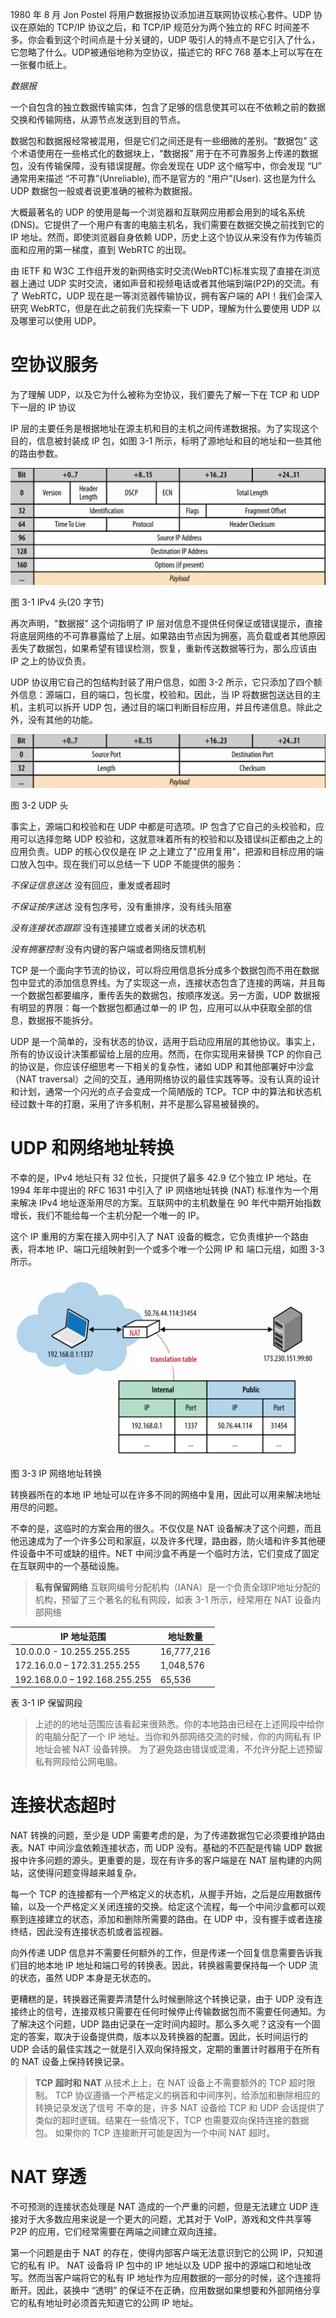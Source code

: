 1980 年 8 月 Jon Postel 将用户数据报协议添加进互联网协议核心套件。UDP 协议在原始的 TCP/IP 协议之后，和 TCP/IP 规范分为两个独立的 RFC 时间差不多。你会看到这个时间点是十分关键的，UDP 吸引人的特点不是它引入了什么，它忽略了什么。UDP被通俗地称为空协议，描述它的 RFC 768 基本上可以写在在一张餐巾纸上。

*数据报*

一个自包含的独立数据传输实体，包含了足够的信息使其可以在不依赖之前的数据交换和传输网络，从源节点发送到目的节点。

数据包和数据报经常被混用，但是它们之间还是有一些细微的差别。“数据包” 这个术语使用在一些格式化的数据块上，“数据报” 用于在不可靠服务上传递的数据包，没有传输保障，没有错误提醒。你会发现在 UDP 这个缩写中，你会发现 “U” 通常用来描述 “不可靠”(Unreliable), 而不是官方的 “用户”(User). 这也是为什么 UDP 数据包一般或者说更准确的被称为数据报。

大概最著名的 UDP 的使用是每一个浏览器和互联网应用都会用到的域名系统(DNS)。它提供了一个用户有害的电脑主机名，我们需要在数据交换之前找到它的 IP 地址。然而，即使浏览器自身依赖 UDP，历史上这个协议从来没有作为传输页面和应用的第一梯度，直到 WebRTC 的出现。

由 IETF 和 W3C 工作组开发的新网络实时交流(WebRTC)标准实现了直接在浏览器上通过 UDP 实时交流，诸如声音和视频电话或者其他端到端(P2P)的交流。有了 WebRTC，UDP 现在是一等浏览器传输协议，拥有客户端的 API！我们会深入研究 WebRTC，但是在此之前我们先探索一下 UDP，理解为什么要使用 UDP 以及哪里可以使用 UDP。

# 空协议服务
为了理解 UDP，以及它为什么被称为空协议，我们要先了解一下在 TCP 和 UDP 下一层的 IP 协议

IP 层的主要任务是根据地址在源主机和目的主机之间传递数据报。为了实现这个目的，信息被封装成 IP 包，如图 3-1 所示，标明了源地址和目的地址和一些其他的路由参数。

![3-1](assets/2017-04-24-11-07-44.png)

图 3-1 IPv4 头(20 字节)

再次声明，"数据报" 这个词指明了 IP 层对信息不提供任何保证或错误提示，直接将底层网络的不可靠暴露给了上层。如果路由节点因为拥塞，高负载或者其他原因丢失了数据包，如果希望有错误检测，恢复，重新传送数据等行为，那么应该由 IP 之上的协议负责。

UDP 协议用它自己的包结构封装了用户信息，如图 3-2 所示，它只添加了四个额外信息：源端口，目的端口，包长度，校验和。因此，当 IP 将数据包送达目的主机，主机可以拆开 UDP 包，通过目的端口判断目标应用，并且传递信息。除此之外，没有其他的功能。

![3-2](assets/2017-04-24-11-15-20.png)
 
图 3-2 UDP 头

事实上，源端口和校验和在 UDP 中都是可选项。IP 包含了它自己的头校验和，应用可以选择忽略 UDP 校验和，这就意味着所有的校验和以及错误纠正都由之上的应用负责。UDP 的核心仅仅是在 IP 之上建立了"应用复用"，把源和目标应用的端口放入包中。现在我们可以总结一下 UDP 不能提供的服务：

*不保证信息送达* 没有回应，重发或者超时

*不保证按序送达* 没有包序号，没有重排序，没有线头阻塞

*没有连接状态跟踪* 没有连接建立或者关闭的状态机

*没有拥塞控制* 没有内键的客户端或者网络反馈机制

TCP 是一个面向字节流的协议，可以将应用信息拆分成多个数据包而不用在数据包中显式的添加信息界线。为了实现这一点，连接状态包含了连接的两端，并且每一个数据包都要编序，重传丢失的数据包，按顺序发送。另一方面，UDP 数据报有明显的界限：每一个数据包都通过单一的 IP 包，应用可以从中获取全部的信息，数据报不能拆分。

UDP 是一个简单的，没有状态的协议，适用于启动应用层的其他协议。事实上，所有的协议设计决策都留给上层的应用。然而，在你实现用来替换 TCP 的你自己的协议是，你应该仔细思考一下相关的复杂性，诸如 UDP 和其他部署好中沙盒（NAT traversal）之间的交互，通用网络协议的最佳实践等等。没有认真的设计和计划，通常一个闪光的点子会变成一个简陋版的 TCP。TCP 中的算法和状态机经过数十年的打磨，采用了许多机制，并不是那么容易被替换的。

# UDP 和网络地址转换
不幸的是，IPv4 地址只有 32 位长，只提供了最多 42.9 亿个独立 IP 地址。在 1994 年年中提出的 RFC 1631 中引入了 IP 网络地址转换 (NAT) 标准作为一个用来解决 IPv4 地址逐渐用尽的方案。互联网中的主机数量在 90 年代中期开始指数增长，我们不能给每一个主机分配一个唯一的 IP。

这个 IP 重用的方案在接入网中引入了 NAT 设备的概念，它负责维护一个路由表，将本地 IP、端口元组映射到一个或多个唯一个公网 IP 和 端口元组，如图 3-3 所示。

![3-3](assets/2017-04-24-21-53-20.png)

图 3-3 IP 网络地址转换

转换器所在的本地 IP 地址可以在许多不同的网络中复用，因此可以用来解决地址用尽的问题。

不幸的是，这临时的方案会用的很久。不仅仅是 NAT 设备解决了这个问题，而且他迅速成为了一个许多公司和家庭，以及许多代理，路由器，防火墙和许多其他硬件设备中不可或缺的组件。NET 中间沙盒不再是一个临时方法，它们变成了固定在互联网中的一个基础设施。

>**私有保留网络**
>互联网编号分配机构（IANA）是一个负责全球IP地址分配的机构，预留了三个著名的私有网段，如表 3-1 所示，经常用在 NAT 设备内部网络
> 
IP 地址范围| 地址数量
------------|--------
10.0.0.0 - 10.255.255.255 | 16,777,216
172.16.0.0 – 172.31.255.255 |1,048,576
192.168.0.0 – 192.168.255.255|65,536

表 3-1 IP 保留网段
> 上述的的地址范围应该看起来很熟悉。你的本地路由已经在上述网段中给你的电脑分配了一个 IP 地址。当你和外部网络交流的时候，你的内网私有 IP 地址会被 NAT 设备转换。
> 为了避免路由错误或混淆，不允许分配上述预留私有网段给公网电脑。

# 连接状态超时
NAT 转换的问题，至少是 UDP 需要考虑的是，为了传递数据包它必须要维护路由表。NAT 中间沙盒依赖连接状态，而 UDP 没有。基础的不匹配是传输 UDP 数据报中许多问题的源头。更重要的是，现在有许多的客户端是在 NAT 层构建的内网站，这使得问题变得越来越复杂。

每一个 TCP 的连接都有一个严格定义的状态机，从握手开始，之后是应用数据传输，以及一个严格定义关闭连接的交换。给定这个流程，每一个中间沙盒都可以观察到连接建立的状态，添加和删除所需要的路由。在 UDP 中，没有握手或者连接终结，因此没有连接状态机或者监视器。

向外传递 UDP 信息并不需要任何额外的工作，但是传递一个回复信息需要告诉我们目的地本地 IP 地址和端口号的转换表。因此，转换器需要保持每一个 UDP 流的状态，虽然 UDP 本身是无状态的。

更糟糕的是，转换器还需要弄清楚什么时候删除这个转换记录，由于 UDP 没有连接终止的信号，连接双核只需要在任何时候停止传输数据包而不需要任何通知。为了解决这个问题，UDP 路由记录在一定时间内超时。那么多久呢？这没有一个固定的答案，取决于设备提供商，版本以及转换器的配置。因此，长时间运行的 UDP 会话的最佳实践之一就是引入双向保持报文，定期的重置计时器用于在所有的 NAT 设备上保持转换记录。

>**TCP 超时和 NAT**
>从技术上上，在 NAT 设备上不需要额外的 TCP 超时限制。 TCP 协议遵循一个严格定义的祸首和中间序列，给添加和删除相应的转换记录发送了信号
>不幸的是，许多 NAT 设备给 TCP 和 UDP 会话提供了类似的超时逻辑。结果在一些情况下，TCP 也需要双向保持连接的数据包。 如果你的 TCP 连接断开可能是因为一个中间 NAT 超时。

# NAT 穿透
不可预测的连接状态处理是 NAT 造成的一个严重的问题，但是无法建立 UDP 连接对于大多数应用来说是一个更大的问题，尤其对于 VoIP，游戏和文件共享等 P2P 的应用，它们经常需要在两端之间建立双向连接。

第一个问题是由于 NAT 的存在，使得内部客户端无法意识到它的公网 IP，只知道它的私有 IP。 NAT 设备将 IP 包中的 IP 地址以及 UDP 报中的源端口和地址改写。然而当客户端将它的私有 IP 地址作为应用数据的一部分的时候，这个连接将断开。因此，装换中 “透明” 的保证不在正确，应用数据如果想要和外部网络分享它的私有地址时必须首先知道它的公网 IP 地址。

